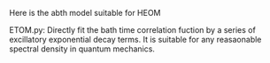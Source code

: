Here is the abth model suitable for HEOM

ETOM.py:
  Directly fit the bath time correlation fuction by a series of excillatory exponential decay terms. 
  It is suitable for any reasaonable spectral density in quantum mechanics.
